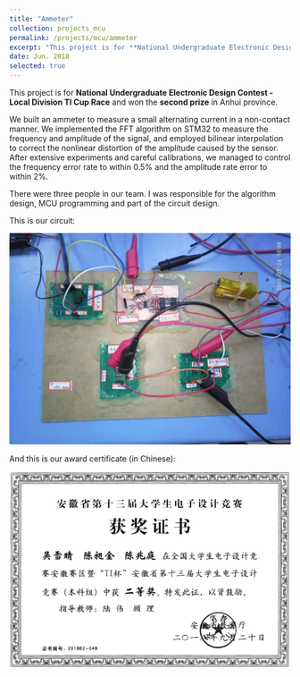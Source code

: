 ```yaml
---
title: "Ammeter"
collection: projects_mcu
permalink: /projects/mcu/ammeter
excerpt: "This project is for **National Undergraduate Electronic Design Contest - Local Division TI Cup Race** and won the **second prize** in Anhui province. We built an ammeter to measure a small alternating current in a non-contact manner. We implemented the FFT algorithm on STM32 to measure the frequency and amplitude of the signal, and employed bilinear interpolation to correct the nonlinear distortion of the amplitude caused by the sensor. After extensive experiments and careful calibrations, we managed to control the frequency error rate to within 0.5% and the amplitude rate error to within 2%."
date: Jun. 2018
selected: true
---
```


This project is for **National Undergraduate Electronic Design Contest - Local Division TI Cup Race** and won the **second prize** in Anhui province.

We built an ammeter to measure a small alternating current in a non-contact manner. We implemented the FFT algorithm on STM32 to measure the frequency and amplitude of the signal, and employed bilinear interpolation to correct the nonlinear distortion of the amplitude caused by the sensor. After extensive experiments and careful calibrations, we managed to control the frequency error rate to within 0.5% and the amplitude rate error to within 2%.

There were three people in our team. I was responsible for the algorithm design, MCU programming and part of the circuit design.

This is our circuit:

![](/images/ammeter_circuit.jpg)

And this is our award certificate (in Chinese):

![](/images/ammeter_certi.png)

